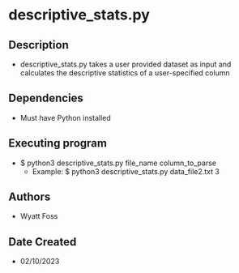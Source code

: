 # descriptive_stats.py
  
## Description
- descriptive_stats.py takes a user provided dataset as input
and calculates the descriptive statistics of a user-specified column

## Dependencies
- Must have Python installed

## Executing program
- $ python3 descriptive_stats.py file_name column_to_parse
  - Example: $ python3 descriptive_stats.py data_file2.txt 3

## Authors
- Wyatt Foss

## Date Created
- 02/10/2023